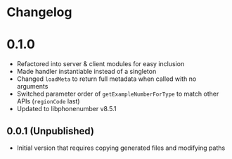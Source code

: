 # Changelog

# 0.1.0

* Refactored into server & client modules for easy inclusion
* Made handler instantiable instead of a singleton
* Changed `loadMeta` to return full metadata when called with no arguments
* Switched parameter order of `getExampleNumberForType` to match other APIs (`regionCode` last)
* Updated to libphonenumber v8.5.1

## 0.0.1 (Unpublished)

* Initial version that requires copying generated files and modifying paths
